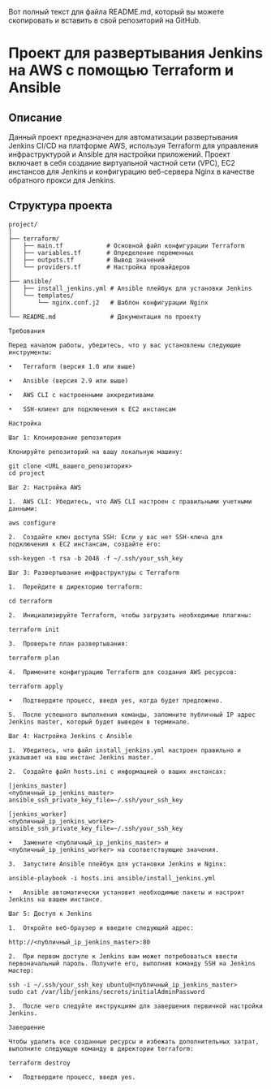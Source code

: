 Вот полный текст для файла README.md, который вы можете скопировать и вставить в свой репозиторий на GitHub.

# Проект для развертывания Jenkins на AWS с помощью Terraform и Ansible

## Описание

Данный проект предназначен для автоматизации развертывания Jenkins CI/CD на платформе AWS, используя Terraform для управления инфраструктурой и Ansible для настройки приложений. Проект включает в себя создание виртуальной частной сети (VPC), EC2 инстансов для Jenkins и конфигурацию веб-сервера Nginx в качестве обратного прокси для Jenkins.

## Структура проекта

```plaintext
project/
│
├── terraform/
│   ├── main.tf            # Основной файл конфигурации Terraform
│   ├── variables.tf       # Определение переменных
│   ├── outputs.tf         # Вывод значений
│   └── providers.tf       # Настройка провайдеров
│
├── ansible/
│   ├── install_jenkins.yml # Ansible плейбук для установки Jenkins
│   └── templates/
│       └── nginx.conf.j2   # Шаблон конфигурации Nginx
│
└── README.md               # Документация по проекту

Требования

Перед началом работы, убедитесь, что у вас установлены следующие инструменты:

•	Terraform (версия 1.0 или выше)

•	Ansible (версия 2.9 или выше)

•	AWS CLI с настроенными аккредитивами

•	SSH-клиент для подключения к EC2 инстансам

Настройка

Шаг 1: Клонирование репозитория

Клонируйте репозиторий на вашу локальную машину:

git clone <URL_вашего_репозитория>
cd project

Шаг 2: Настройка AWS

1.	AWS CLI: Убедитесь, что AWS CLI настроен с правильными учетными данными:

aws configure

2.	Создайте ключ доступа SSH: Если у вас нет SSH-ключа для подключения к EC2 инстансам, создайте его:

ssh-keygen -t rsa -b 2048 -f ~/.ssh/your_ssh_key

Шаг 3: Развертывание инфраструктуры с Terraform

1.	Перейдите в директорию terraform:

cd terraform

2.	Инициализируйте Terraform, чтобы загрузить необходимые плагины:

terraform init

3.	Проверьте план развертывания:

terraform plan

4.	Примените конфигурацию Terraform для создания AWS ресурсов:

terraform apply

•	Подтвердите процесс, введя yes, когда будет предложено.

5.	После успешного выполнения команды, запомните публичный IP адрес Jenkins master, который будет выведен в терминале.

Шаг 4: Настройка Jenkins с Ansible

1.	Убедитесь, что файл install_jenkins.yml настроен правильно и указывает на ваш инстанс Jenkins master.

2.	Создайте файл hosts.ini с информацией о ваших инстансах:

[jenkins_master]
<публичный_ip_jenkins_master> ansible_ssh_private_key_file=~/.ssh/your_ssh_key

[jenkins_worker]
<публичный_ip_jenkins_worker> ansible_ssh_private_key_file=~/.ssh/your_ssh_key

•	Замените <публичный_ip_jenkins_master> и <публичный_ip_jenkins_worker> на соответствующие значения.

3.	Запустите Ansible плейбук для установки Jenkins и Nginx:

ansible-playbook -i hosts.ini ansible/install_jenkins.yml

•	Ansible автоматически установит необходимые пакеты и настроит Jenkins на вашем инстансе.

Шаг 5: Доступ к Jenkins

1.	Откройте веб-браузер и введите следующий адрес:

http://<публичный_ip_jenkins_master>:80

2.	При первом доступе к Jenkins вам может потребоваться ввести первоначальный пароль. Получите его, выполнив команду SSH на Jenkins мастер:

ssh -i ~/.ssh/your_ssh_key ubuntu@<публичный_ip_jenkins_master>
sudo cat /var/lib/jenkins/secrets/initialAdminPassword

3.	После чего следуйте инструкциям для завершения первичной настройки Jenkins.

Завершение

Чтобы удалить все созданные ресурсы и избежать дополнительных затрат, выполните следующую команду в директории terraform:

terraform destroy

•	Подтвердите процесс, введя yes.


